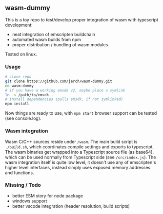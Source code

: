 ## wasm-dummy

This is a toy repo to test/develop proper integration of wasm with typescript development:
- neat integration of emscripten buildchain
- automated wasm builds from npm
- proper distribution / bundling of wasm modules

Tested on linux.


### Usage

```bash
# clone repo
git clone https://github.com/jerch/wasm-dummy.git
cd wasm-dummy
# if you have a working emsdk v2, maybe place a symlink
ln -s /path/to/emsdk .
# install dependencies (pulls emsdk, if not symlinked)
npm install
```

Now things are ready to use, with `npm start` browser support can be tested (see console.log).

### Wasm integration

Wasm C/C++ sources reside under `/wasm`. The main build script is `./build.sh`,
which coordinates compile settings and exports to typescript. The wasm binaries get wrapped
into a Typescript source file (as base64), which can be used normally from Typescript side (see `/src/index.js`).
The wasm integration itself is quite low level, it doesn't use any of emscripten's higher level interfaces,
instead simply uses exposed memory addresses and functions.

### Missing / Todo

- better ESM story for node package
- windows support
- better vscode integration (header resolution, build scripts)
